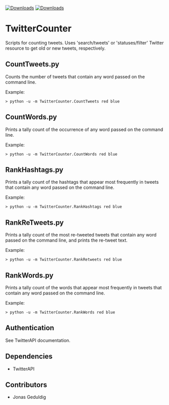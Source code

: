 [![Downloads](https://pypip.in/d/TwitterCounter/badge.png)](https://crate.io/packages/TwitterCounter)
[![Downloads](https://pypip.in/v/TwitterCounter/badge.png)](https://crate.io/packages/TwitterCounter)

TwitterCounter
==============

Scripts for counting tweets.  Uses 'search/tweets' or 'statuses/filter' Twitter resource to get old or new tweets, respectively.

CountTweets.py
--------------
Counts the number of tweets that contain any word passed on the command line.

Example:

	> python -u -m TwitterCounter.CountTweets red blue

CountWords.py
-------------
Prints a tally count of the occurrence of any word passed on the command line.

Example:

	> python -u -m TwitterCounter.CountWords red blue

RankHashtags.py
---------------
Prints a tally count of the hashtags that appear most frequently in tweets that contain any word passed on the command line.

Example:

	> python -u -m TwitterCounter.RankHashtags red blue

RankReTweets.py
---------------
Prints a tally count of the most re-tweeted tweets that contain any word passed on the command line, and prints the re-tweet text.

Example:

	> python -u -m TwitterCounter.RankRetweets red blue

RankWords.py
------------
Prints a tally count of the words that appear most frequently in tweets that contain any word passed on the command line.

Example:

	> python -u -m TwitterCounter.RankWords red blue
	
Authentication
--------------
See TwitterAPI documentation.

Dependencies
-----------
* TwitterAPI

Contributors
------------

* Jonas Geduldig